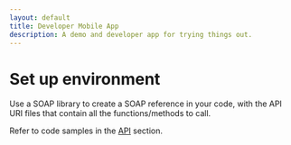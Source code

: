 ```yaml
---
layout: default
title: Developer Mobile App
description: A demo and developer app for trying things out. 
---
```


# Set up environment

Use a SOAP library to create a SOAP reference in your code, with the API URI files that contain all the functions/methods to call.

Refer to code samples in the <a href="/merchant/reference/api.html">API</a> section.

